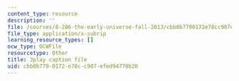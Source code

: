 ```yaml
---
content_type: resource
description: ''
file: /courses/8-286-the-early-universe-fall-2013/cbb0b7790172e78cc907efed94770b20_U9n-Y_ZC-2M.srt
file_type: application/x-subrip
learning_resource_types: []
ocw_type: OCWFile
resourcetype: Other
title: 3play caption file
uid: cbb0b779-0172-e78c-c907-efed94770b20
---
```

